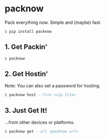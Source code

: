 # packnow
Pack everything now. Simple and (maybe) fast.

```haskell
$ pip install packnow
```

## 1. Get Packin'

```haskell
$ packnow
```

## 2. Get Hostin'
Note: You can also set a password for hosting.

```haskell
$ packnow host --file <zip file>
```

## 3. Just Get It!
...from other devices or platforms.

```haskell
$ packnow get --url <packnow url>
```
